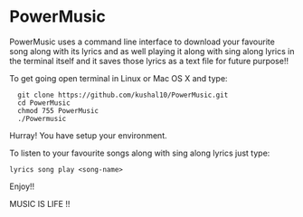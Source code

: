 # PowerMusic
PowerMusic uses a command line interface to download your favourite song along with its lyrics and as well playing it along with sing along lyrics in the terminal itself and it saves those lyrics as a text file for future purpose!!


To get going open terminal in Linux or Mac OS X and type:
      
      git clone https://github.com/kushal10/PowerMusic.git
      cd PowerMusic
      chmod 755 PowerMusic
      ./Powermusic

Hurray! You have setup your environment. 

To listen to your favourite songs along with sing along lyrics just type:

    lyrics song play <song-name>
    
Enjoy!!

MUSIC IS LIFE !!
